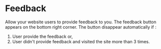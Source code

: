Feedback
========

Allow your website users to provide feedback to you.  The feedback button appears on the bottom right corner.  The button disappear automatically if :

1. User provide the feedback or,
2. User didn't provide feedback and visited the site more than 3 times.